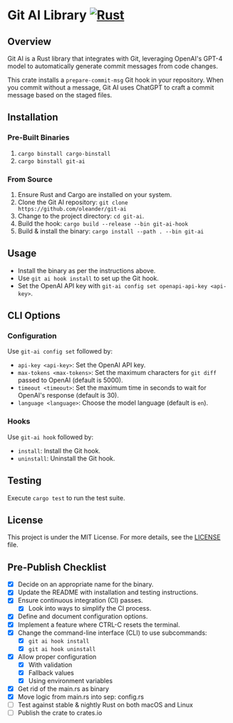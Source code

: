 # Git AI Library [![Rust](https://github.com/oleander/git-ai/actions/workflows/rust.yml/badge.svg)](https://github.com/oleander/git-ai/actions/workflows/rust.yml)

## Overview

Git AI is a Rust library that integrates with Git, leveraging OpenAI's GPT-4 model to automatically generate commit messages from code changes. 

This crate installs a `prepare-commit-msg` Git hook in your repository. When you commit without a message, Git AI uses ChatGPT to craft a commit message based on the staged files.


## Installation

### Pre-Built Binaries

1. `cargo binstall cargo-binstall`
2. `cargo binstall git-ai`
 
### From Source

1. Ensure Rust and Cargo are installed on your system.
2. Clone the Git AI repository: `git clone https://github.com/oleander/git-ai`
3. Change to the project directory: `cd git-ai`.
4. Build the hook: `cargo build --release --bin git-ai-hook`
5. Build & install the binary: `cargo install --path . --bin git-ai`

## Usage

- Install the binary as per the instructions above.
- Use `git ai hook install` to set up the Git hook.
- Set the OpenAI API key with `git-ai config set openapi-api-key <api-key>`.


## CLI Options

### Configuration

Use `git-ai config set` followed by:

- `api-key <api-key>`: Set the OpenAI API key.
- `max-tokens <max-tokens>`: Set the maximum characters for `git diff` passed to OpenAI (default is 5000).
- `timeout <timeout>`: Set the maximum time in seconds to wait for OpenAI's response (default is 30).
- `language <language>`: Choose the model language (default is `en`).

### Hooks

Use `git-ai hook` followed by:

- `install`: Install the Git hook.
- `uninstall`: Uninstall the Git hook.
  
## Testing

Execute `cargo test` to run the test suite.

## License

This project is under the MIT License. For more details, see the [LICENSE](LICENSE) file.

## Pre-Publish Checklist

- [x] Decide on an appropriate name for the binary.
- [x] Update the README with installation and testing instructions.
- [x] Ensure continuous integration (CI) passes.
  - [x] Look into ways to simplify the CI process.
- [x] Define and document configuration options.
- [x] Implement a feature where CTRL-C resets the terminal.
- [x] Change the command-line interface (CLI) to use subcommands:
  - [x] `git ai hook install`
  - [x] `git ai hook uninstall`
- [x] Allow proper configuration
  - [x] With validation
  - [x] Fallback values
  - [x] Using environment variables
- [x] Get rid of the main.rs as binary
- [x] Move logic from main.rs into sep: config.rs
- [ ] Test against stable & nightly Rust on both macOS and Linux
- [ ] Publish the crate to crates.io